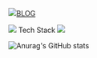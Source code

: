 
<a href="https://www.notion.so/c5753fc596474780a8909af9417b6af1" target="_blank"><img src="https://img.shields.io/badge/Notion-000000?style=for-the-badge&logo=Notion&logoColor=white">BLOG</a>

<img src="https://img.shields.io/badge/Python-3776AB?style=for-the-badge&logo=Python&logoColor=white">
Tech Stack
<a href="클릭시 이동할 링크" target="_blank"><img src="https://img.shields.io/badge/문자-색코드?style=flat-square&logo=이미지 이름&logoColor=white"/></a>


![Anurag's GitHub stats](https://github-readme-stats.vercel.app/api?username=hover032&show_icons=true&theme=radical)
